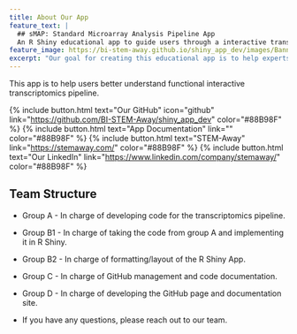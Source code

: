 ```yaml
---
title: About Our App
feature_text: |
  ## sMAP: Standard Microarray Analysis Pipeline App
  An R Shiny educational app to guide users through a interactive transcriptomics pipeline
feature_image: https://bi-stem-away.github.io/shiny_app_dev/images/Banner3.jpg
excerpt: "Our goal for creating this educational app is to help experts and intellectuals easily access the transcriptomics information and data they need. On this web page, users can view the project details via the links on the front page."
---
```


This app is to help users better understand functional interactive transcriptomics pipeline.

{% include button.html text="Our GitHub" icon="github" link="https://github.com/BI-STEM-Away/shiny_app_dev" color="#88B98F" %} {% include button.html text="App Documentation" link="" color="#88B98F" %} {% include button.html text="STEM-Away"  link="https://stemaway.com/" color="#88B98F" %} {% include button.html text="Our LinkedIn" link="https://www.linkedin.com/company/stemaway/" color="#88B98F" %}

 ## Team Structure
- Group A - In charge of developing code for the transcriptomics pipeline.

- Group B1 - In charge of taking the code from group A and implementing it in R Shiny.

- Group B2 - In charge of formatting/layout of the R Shiny App.

- Group C - In charge of GitHub management and code documentation.

- Group D - In charge of developing the GitHub page and documentation site. 

- If you have any questions, please reach out to our team.


